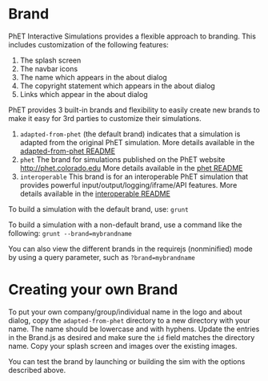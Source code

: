 # Brand

PhET Interactive Simulations provides a flexible approach to branding.  This includes customization of the following 
features:

1. The splash screen
2. The navbar icons
3. The name which appears in the about dialog
4. The copyright statement which appears in the about dialog
5. Links which appear in the about dialog

PhET provides 3 built-in brands and flexibility to easily create new brands to make it easy for 3rd parties to 
customize their simulations.

1. `adapted-from-phet` (the default brand) indicates that a simulation is adapted from the original PhET simulation.  More details available in the [adapted-from-phet README](adapted-from-phet/README.md)
2. `phet` The brand for simulations published on the PhET website http://phet.colorado.edu More details available in the [phet README](phet/README.md)
3. `interoperable` This brand is for an interoperable PhET simulation that provides powerful input/output/logging/iframe/API features. More details available in the [interoperable README](interoperable/README.md)

To build a simulation with the default brand, use:
```grunt```

To build a simulation with a non-default brand, use a command like the following:
```grunt --brand=mybrandname```

You can also view the different brands in the requirejs (nonminified) mode by using a query parameter, such as
```?brand=mybrandname```

# Creating your own Brand
To put your own company/group/individual name in the logo and about dialog, copy the `adapted-from-phet` directory to a 
new directory with your name.  The name should be lowercase and with hyphens.  Update the entries in the Brand.js as desired
and make sure the `id` field matches the directory name.  Copy your splash screen and images over the existing images.  

You can test the brand by launching or building the sim with the options described above.
